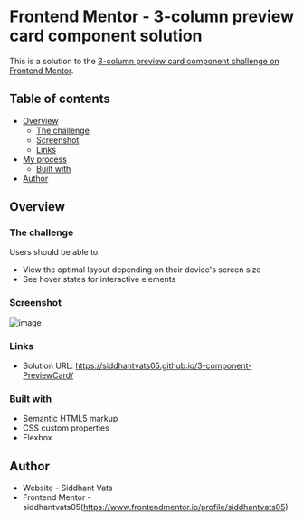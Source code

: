 # Frontend Mentor - 3-column preview card component solution

This is a solution to the [3-column preview card component challenge on Frontend Mentor](https://www.frontendmentor.io/challenges/3column-preview-card-component-pH92eAR2-). 

## Table of contents

- [Overview](#overview)
  - [The challenge](#the-challenge)
  - [Screenshot](#screenshot)
  - [Links](#links)
- [My process](#my-process)
  - [Built with](#built-with)
- [Author](#author)


## Overview

### The challenge

Users should be able to:

- View the optimal layout depending on their device's screen size
- See hover states for interactive elements

### Screenshot
![image](https://user-images.githubusercontent.com/98140422/152788476-47ef243d-05ea-46d5-af8d-285f3fc3e0be.png)

### Links

- Solution URL: https://siddhantvats05.github.io/3-component-PreviewCard/


### Built with

- Semantic HTML5 markup
- CSS custom properties
- Flexbox


## Author

- Website - Siddhant Vats
- Frontend Mentor - siddhantvats05(https://www.frontendmentor.io/profile/siddhantvats05)


